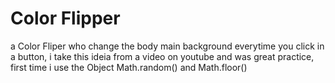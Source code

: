 # Color Flipper
 a Color Fliper who change the body main background everytime you click in a button, i take this ideia from a video on youtube and was great practice, first time i use the Object Math.random() and Math.floor()

